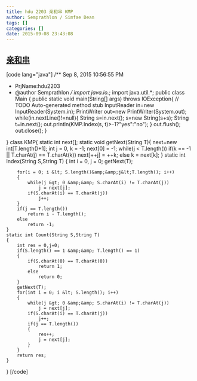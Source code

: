 ```yaml
---
title: hdu 2203 亲和串 KMP
author: Semprathlon / Simfae Dean
tags: []
categories: []
date: 2015-09-08 23:43:08
---
```

[亲和串](http://acm.hdu.edu.cn/showproblem.php?pid=2203)
----
[code lang="java"]
/** Sep 8, 2015 10:56:55 PM
 * PrjName:hdu2203
 * @author Semprathlon
 */
import java.io.*;
import java.util.*;
public class Main {
    public static void main(String[] args) throws IOException{
        // TODO Auto-generated method stub
        InputReader in=new InputReader(System.in);
        PrintWriter out=new PrintWriter(System.out);
        while(in.nextLine()!=null){
            String s=in.next();
            s=new String(s+s);
            String t=in.next();
            out.println(KMP.Index(s, t)&gt;-1?&quot;yes&quot;:&quot;no&quot;);
        }
        out.flush();
        out.close();
    }

}
class KMP{
    static int next[];
    static void getNext(String T){
        next=new int[T.length()+1];
        int j = 0, k = -1; next[0] = -1;
        while(j &lt; T.length())
            if(k == -1 || T.charAt(j) == T.charAt(k))
                next[++j] = ++k;
            else
                k = next[k];
    }
    static int Index(String S,String T)
    {
        int i = 0, j = 0;
        getNext(T);
        
        for(i = 0; i &lt; S.length()&amp;&amp;j&lt;T.length(); i++)
        {
            while(j &gt; 0 &amp;&amp; S.charAt(i) != T.charAt(j))
                j = next[j];
            if(S.charAt(i) == T.charAt(j))
                j++;
        }
        if(j == T.length())
            return i - T.length();
        else
            return -1;
    }
    static int Count(String S,String T)
    {
        int res = 0,j=0;
        if(S.length() == 1 &amp;&amp; T.length() == 1)
        {
            if(S.charAt(0) == T.charAt(0))
                return 1;
            else
                return 0;
        }
        getNext(T);
        for(int i = 0; i &lt; S.length(); i++)
        {
            while(j &gt; 0 &amp;&amp; S.charAt(i) != T.charAt(j))
                j = next[j];
            if(S.charAt(i) == T.charAt(j))
                j++;
            if(j == T.length())
            {
                res++;
                j = next[j];
            }
        }
        return res;
    }
}
[/code]